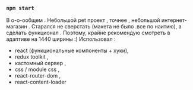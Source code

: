 ### `npm start`

В о-о-ообщем . Небольшой pet проект , точнее , небольшой интернет-магазин . Старался не сверстать (макета не было .все по наитию), а сделать функционал . Поэтому, крайне рекомендую смотреть в адаптиве на 1440 ширины :)
Использовал :

- react (функциональные компоненты + хуки),
- redux toolkit ,
- кастомный сервер ,
- css / module css ,
- react-router-dom ,
- react-content-loader

